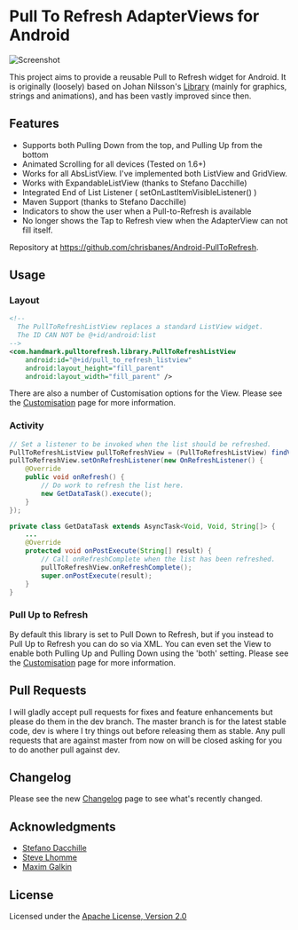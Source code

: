 # Pull To Refresh AdapterViews for Android

![Screenshot](https://github.com/chrisbanes/Android-PullToRefresh/raw/master/header_graphic.png)

This project aims to provide a reusable Pull to Refresh widget for Android. It is originally (loosely) based on Johan Nilsson's [Library](https://github.com/johannilsson/android-pulltorefresh) (mainly for graphics, strings and animations), and has been vastly improved since then.

## Features

 * Supports both Pulling Down from the top, and Pulling Up from the bottom
 * Animated Scrolling for all devices (Tested on 1.6+)
 * Works for all AbsListView. I've implemented both ListView and GridView.
 * Works with ExpandableListView (thanks to Stefano Dacchille)
 * Integrated End of List Listener ( setOnLastItemVisibleListener() )
 * Maven Support (thanks to Stefano Dacchille)
 * Indicators to show the user when a Pull-to-Refresh is available
 * No longer shows the Tap to Refresh view when the AdapterView can not fill itself.

Repository at <https://github.com/chrisbanes/Android-PullToRefresh>.

## Usage

### Layout

``` xml
<!--
  The PullToRefreshListView replaces a standard ListView widget.
  The ID CAN NOT be @+id/android:list
-->
<com.handmark.pulltorefresh.library.PullToRefreshListView
    android:id="@+id/pull_to_refresh_listview"
    android:layout_height="fill_parent"
    android:layout_width="fill_parent" />
```

There are also a number of Customisation options for the View. Please see the [Customisation](https://github.com/chrisbanes/Android-PullToRefresh/wiki/Customisation) page for more information.

### Activity

``` java
// Set a listener to be invoked when the list should be refreshed.
PullToRefreshListView pullToRefreshView = (PullToRefreshListView) findViewById(R.id.pull_to_refresh_listview);
pullToRefreshView.setOnRefreshListener(new OnRefreshListener() {
    @Override
    public void onRefresh() {
        // Do work to refresh the list here.
        new GetDataTask().execute();
    }
});

private class GetDataTask extends AsyncTask<Void, Void, String[]> {
    ...
    @Override
    protected void onPostExecute(String[] result) {
        // Call onRefreshComplete when the list has been refreshed.
        pullToRefreshView.onRefreshComplete();
        super.onPostExecute(result);
    }
}
```


### Pull Up to Refresh

By default this library is set to Pull Down to Refresh, but if you instead to Pull Up to Refresh you can do so via XML. You can even set the View to enable both Pulling Up and Pulling Down using the 'both' setting. Please see the [Customisation](https://github.com/chrisbanes/Android-PullToRefresh/wiki/Customisation) page for more information.

## Pull Requests

I will gladly accept pull requests for fixes and feature enhancements but please do them in the dev branch. The master branch is for the latest stable code,  dev is where I try things out before releasing them as stable. Any pull requests that are against master from now on will be closed asking for you to do another pull against dev.

## Changelog
Please see the new [Changelog](https://github.com/chrisbanes/Android-PullToRefresh/wiki/Changelog) page to see what's recently changed.

## Acknowledgments

* [Stefano Dacchille](https://github.com/stefanodacchille)
* [Steve Lhomme](https://github.com/robUx4)
* [Maxim Galkin](https://github.com/mgalkin)


## License

Licensed under the [Apache License, Version 2.0](http://www.apache.org/licenses/LICENSE-2.0.html)
